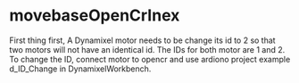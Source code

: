 # movebaseOpenCrInex
First thing first, A Dynamixel motor needs to be change its id to 2 so that two motors will not have an identical id. The IDs for both motor are 1 and 2. To change the ID, connect motor to opencr and use ardiono project example d_ID_Change in DynamixelWorkbench.
